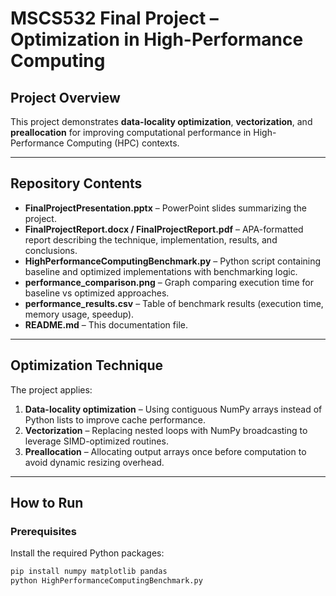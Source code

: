 # MSCS532 Final Project – Optimization in High-Performance Computing

##  Project Overview
This project demonstrates **data-locality optimization**, **vectorization**, and **preallocation** for improving computational performance in High-Performance Computing (HPC) contexts. 

---

##  Repository Contents
- **FinalProjectPresentation.pptx** – PowerPoint slides summarizing the project.
- **FinalProjectReport.docx / FinalProjectReport.pdf** – APA-formatted report describing the technique, implementation, results, and conclusions.
- **HighPerformanceComputingBenchmark.py** – Python script containing baseline and optimized implementations with benchmarking logic.
- **performance_comparison.png** – Graph comparing execution time for baseline vs optimized approaches.
- **performance_results.csv** – Table of benchmark results (execution time, memory usage, speedup).
- **README.md** – This documentation file.

---

##  Optimization Technique
The project applies:
1. **Data-locality optimization** – Using contiguous NumPy arrays instead of Python lists to improve cache performance.
2. **Vectorization** – Replacing nested loops with NumPy broadcasting to leverage SIMD-optimized routines.
3. **Preallocation** – Allocating output arrays once before computation to avoid dynamic resizing overhead.

---

##  How to Run
### Prerequisites
Install the required Python packages:
```bash
pip install numpy matplotlib pandas
python HighPerformanceComputingBenchmark.py